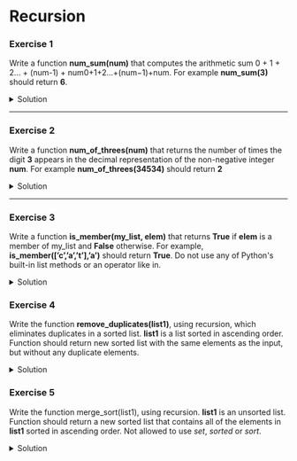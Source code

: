 # Recursion

### Exercise 1

Write a function **num_sum(num)** that computes the arithmetic sum 0 + 1 + 2... + (num-1) + num0+1+2...+(num−1)+num. For example **num_sum(3)** should return **6**. 

<details>
	<summary>Solution</summary>
    
    def  num_sum(num):
    if num == 0:
        return 0
    else:
        return num + num_sum(num - 1)
 
 </details>

 ***

 ### Exercise 2

 Write a function **num_of_threes(num)** that returns the number of times the digit **3** appears in the decimal representation of the non-negative integer **num**. For example **num_of_threes(34534)** should return **2**

 <details>
	<summary>Solution</summary>
	
    def  num_of_threes(num):
    if num == 0:
        return 0
    else:
        digit = num % 10
        rest = num_of_threes(num // 10)
        if digit == 3:
            return rest + 1
        else:
            return rest
	    
 </details>

 ***

### Exercise 3

Write a function **is_member(my_list, elem)** that returns **True** if **elem** is a member of my_list and **False** otherwise. For example, **is_member([’c’,’a’,’t’],’a’)** should return **True**. Do not use any of Python's built-in list methods or an operator like in.

<details>
	<summary>Solution</summary>

def  is_member(my_list,elem):
    if not my_list:
        return False
    if elem == my_list[0]:
        return True
    else:
        return is_member(my_list[1:], elem)

</details>

### Exercise 4

Write the function **remove_duplicates(list1)**, using recursion, which eliminates duplicates in a sorted list. **list1** is a list sorted in ascending order. Function should return new sorted list with the same elements as the input, but without any duplicate elements.

<details>
	<summary>Solution</summary>

def remove_duplicates(list1):
    ind = 0
    while ind < len(list1) and  (ind + 1) < len(list1):
        if list1[ind] == list1[ind+1]:
            left = list1[:ind]
            right = list1[ind+1:]
            return left + remove_duplicates(right)
        ind += 1
    return list1

</details>

### Exercise 5

Write the function merge_sort(list1), using recursion. **list1** is an unsorted list. Function should return a new sorted list that contains all of the elements in **list1** sorted in ascending order. Not allowed to use *set*, *sorted* or *sort*.

<details>
	<summary>Solution</summary>

def merge(list1, list2):
    
    sorted_list = []
    while list1 and list2:
        if list1[0] < list2[0]:
            sorted_list.append(list1.pop(0))
        else:
            sorted_list.append(list2.pop(0))
    if not list1:
        sorted_list += list2
    elif not list2:
        sorted_list += list1
    return sorted_list
                
def merge_sort(list1):

    if len(list1) < 2:
        return list1
    else:
        middle = len(list1) // 2
        return merge(merge_sort(list1[:middle]), 
                     merge_sort(list1[middle:]))

</details>